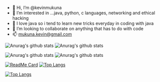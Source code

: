 - 👋 Hi, I’m @kevinmukuna
- 👀 I’m interested in ...java, python, c languages, networking and ethical hacking
- 🌱 I love java so i tend to learn new tricks everyday in coding with java
- 💞️ I’m looking to collaborate on anything that has to do with code
- 📫 mukuna.kevin@gmail.com

<!---
kevinmukuna/kevinmukuna is a ✨ special ✨ repository because its `README.md` (this file) appears on your GitHub profile.
You can click the Preview link to take a look at your changes.
--->
![Anurag's github stats](https://github-readme-stats.vercel.app/api?username=kevinmukuna&show_icons=true&theme=radical)
![Anurag's github stats](https://github-readme-stats.vercel.app/api?username=kevinmukuna&count_private=true)

![Anurag's github stats](https://github-readme-stats.vercel.app/api?username=kevinmukuna&count_private=true)
![Anurag's github stats](https://github-readme-stats.vercel.app/api?username=kevinmukuna&show_icons=true)

[![ReadMe Card](https://github-readme-stats.vercel.app/api/pin/?username=kevinmukuna&repo=project)](https://github.com/kevinmukuna/project)
[![Top Langs](https://github-readme-stats.vercel.app/api/top-langs/?username=anuraghazra&layout=compact)](https://github.com/anuraghazra/github-readme-stats)

[![Top Langs](https://github-readme-stats.vercel.app/api/top-langs/?username=anuraghazra&langs_count=8)](https://github.com/anuraghazra/github-readme-stats)
